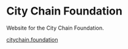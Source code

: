 # City Chain Foundation

Website for the City Chain Foundation.

[citychain.foundation](http://citychain.foundation)
